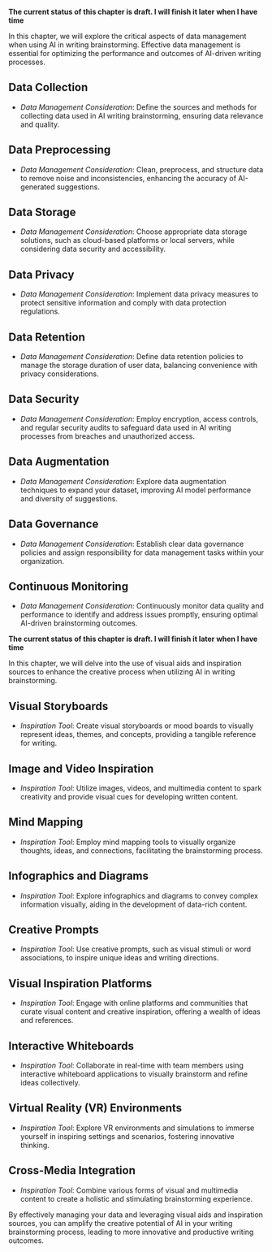 **The current status of this chapter is draft. I will finish it later when I have time**

In this chapter, we will explore the critical aspects of data management when using AI in writing brainstorming. Effective data management is essential for optimizing the performance and outcomes of AI-driven writing processes.

Data Collection
---------------

* *Data Management Consideration*: Define the sources and methods for collecting data used in AI writing brainstorming, ensuring data relevance and quality.

Data Preprocessing
------------------

* *Data Management Consideration*: Clean, preprocess, and structure data to remove noise and inconsistencies, enhancing the accuracy of AI-generated suggestions.

Data Storage
------------

* *Data Management Consideration*: Choose appropriate data storage solutions, such as cloud-based platforms or local servers, while considering data security and accessibility.

Data Privacy
------------

* *Data Management Consideration*: Implement data privacy measures to protect sensitive information and comply with data protection regulations.

Data Retention
--------------

* *Data Management Consideration*: Define data retention policies to manage the storage duration of user data, balancing convenience with privacy considerations.

Data Security
-------------

* *Data Management Consideration*: Employ encryption, access controls, and regular security audits to safeguard data used in AI writing processes from breaches and unauthorized access.

Data Augmentation
-----------------

* *Data Management Consideration*: Explore data augmentation techniques to expand your dataset, improving AI model performance and diversity of suggestions.

Data Governance
---------------

* *Data Management Consideration*: Establish clear data governance policies and assign responsibility for data management tasks within your organization.

Continuous Monitoring
---------------------

* *Data Management Consideration*: Continuously monitor data quality and performance to identify and address issues promptly, ensuring optimal AI-driven brainstorming outcomes.

**The current status of this chapter is draft. I will finish it later when I have time**

In this chapter, we will delve into the use of visual aids and inspiration sources to enhance the creative process when utilizing AI in writing brainstorming.

Visual Storyboards
------------------

* *Inspiration Tool*: Create visual storyboards or mood boards to visually represent ideas, themes, and concepts, providing a tangible reference for writing.

Image and Video Inspiration
---------------------------

* *Inspiration Tool*: Utilize images, videos, and multimedia content to spark creativity and provide visual cues for developing written content.

Mind Mapping
------------

* *Inspiration Tool*: Employ mind mapping tools to visually organize thoughts, ideas, and connections, facilitating the brainstorming process.

Infographics and Diagrams
-------------------------

* *Inspiration Tool*: Explore infographics and diagrams to convey complex information visually, aiding in the development of data-rich content.

Creative Prompts
----------------

* *Inspiration Tool*: Use creative prompts, such as visual stimuli or word associations, to inspire unique ideas and writing directions.

Visual Inspiration Platforms
----------------------------

* *Inspiration Tool*: Engage with online platforms and communities that curate visual content and creative inspiration, offering a wealth of ideas and references.

Interactive Whiteboards
-----------------------

* *Inspiration Tool*: Collaborate in real-time with team members using interactive whiteboard applications to visually brainstorm and refine ideas collectively.

Virtual Reality (VR) Environments
---------------------------------

* *Inspiration Tool*: Explore VR environments and simulations to immerse yourself in inspiring settings and scenarios, fostering innovative thinking.

Cross-Media Integration
-----------------------

* *Inspiration Tool*: Combine various forms of visual and multimedia content to create a holistic and stimulating brainstorming experience.

By effectively managing your data and leveraging visual aids and inspiration sources, you can amplify the creative potential of AI in your writing brainstorming process, leading to more innovative and productive writing outcomes.
